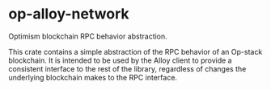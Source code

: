 # op-alloy-network

Optimism blockchain RPC behavior abstraction.

This crate contains a simple abstraction of the RPC behavior of an
Op-stack blockchain. It is intended to be used by the Alloy client to
provide a consistent interface to the rest of the library, regardless of
changes the underlying blockchain makes to the RPC interface.
